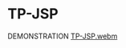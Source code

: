# TP-JSP
DEMONSTRATION
[TP-JSP.webm](https://github.com/ahmedX999/TP-JSP/assets/104841511/f993c31b-5f18-4f36-9e6d-9be21e4cb57a)
